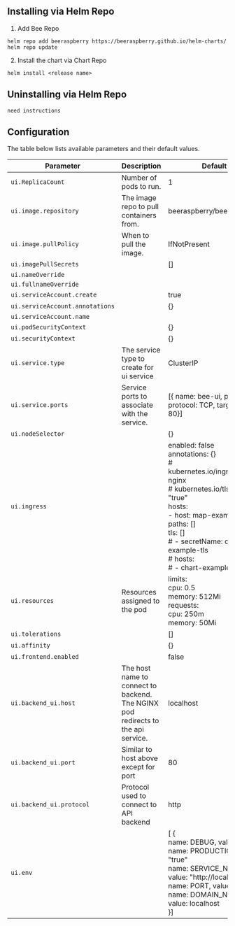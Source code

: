 ## Installing via Helm Repo

1. Add Bee Repo
```console
helm repo add beeraspberry https://beeraspberry.github.io/helm-charts/
helm repo update
```

2. Install the chart via Chart Repo
```console
helm install <release name> 
```

## Uninstalling via Helm Repo
```console
need instructions
```

## Configuration

The table below lists available parameters and their default values.

| Parameter | Description | Default |
| --------- | ----------- | ------- |
| `ui.ReplicaCount`| Number of pods to run. | 1 |
| `ui.image.repository` | The image repo to pull containers from.| beeraspberry/bee-ui |
| `ui.image.pullPolicy` | When to pull the image. | IfNotPresent |
| `ui.imagePullSecrets` |  | [] |
| `ui.nameOverride` |  |  |
| `ui.fullnameOverride` |  |  |
| `ui.serviceAccount.create` |  | true |
| `ui.serviceAccount.annotations` |  | {} |
| `ui.serviceAccount.name` |  |  |
| `ui.podSecurityContext` |  | {} |
| `ui.securityContext` |  | {} |
| `ui.service.type` | The service type to create for ui service| ClusterIP |
| `ui.service.ports` | Service ports to associate with the service. | [{ name: bee-ui, port: 80, protocol: TCP, targetPort: 80}] |
| `ui.nodeSelector` |  | {} |
| `ui.ingress` |  | enabled: false<br>     annotations: {}<br> # kubernetes.io/ingress.class: nginx <br># kubernetes.io/tls-acme: "true" <br>     hosts: <br>       - host: map-example.local <br>         paths: [] <br>     tls: [] <br>     # - secretName: chart-example-tls <br>     # hosts: <br>     # - chart-example.local |
| `ui.resources` | Resources assigned to the pod |      limits: <br>        cpu: 0.5 <br>        memory: 512Mi <br>     requests: <br>        cpu: 250m <br>        memory: 50Mi |
| `ui.tolerations` |  | [] |
| `ui.affinity` |  | {} |
| `ui.frontend.enabled` |  | false |
| `ui.backend_ui.host` | The host name to connect to backend. The NGINX pod redirects to the api service.  | localhost |
| `ui.backend_ui.port` | Similar to host above except for port | 80 |
| `ui.backend_ui.protocol` | Protocol used to connect to API backend | http |
| `ui.env` |  | [ {<br>name: DEBUG, value:"false"<br>name: PRODUCTION, value: "true"<br>name: SERVICE_NAME, value: "http://localhost"<br>name: PORT, value: "80"<br>name: DOMAIN_NAME, value: localhost<br>}] |

